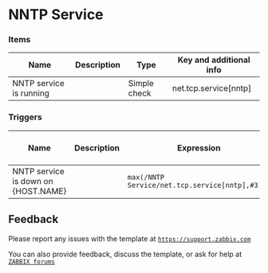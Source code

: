 
# NNTP Service


### Items

|Name|Description|Type|Key and additional info|
|----|-----------|----|-----------------------|
|NNTP service is running||Simple check|net.tcp.service[nntp]|

### Triggers

|Name|Description|Expression|Severity|Dependencies and additional info|
|----|-----------|----------|--------|--------------------------------|
|NNTP service is down on {HOST.NAME}||`max(/NNTP Service/net.tcp.service[nntp],#3)=0`|Average||

## Feedback

Please report any issues with the template at [`https://support.zabbix.com`](https://support.zabbix.com)

You can also provide feedback, discuss the template, or ask for help at [`ZABBIX forums`](https://www.zabbix.com/forum/zabbix-suggestions-and-feedback)

